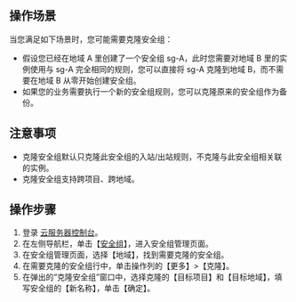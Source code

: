 ## 操作场景
当您满足如下场景时，您可能需要克隆安全组：
- 假设您已经在地域 A 里创建了一个安全组 sg-A，此时您需要对地域 B 里的实例使用与 sg-A 完全相同的规则，您可以直接将 sg-A 克隆到地域 B，而不需要在地域 B 从零开始创建安全组。
- 如果您的业务需要执行一个新的安全组规则，您可以克隆原来的安全组作为备份。

## 注意事项
- 克隆安全组默认只克隆此安全组的入站/出站规则，不克隆与此安全组相关联的实例。 
- 克隆安全组支持跨项目、跨地域。

## 操作步骤
1. 登录 [云服务器控制台](https://console.cloud.tencent.com/cvm/index)。
2. 在左侧导航栏，单击【[安全组](https://console.cloud.tencent.com/cvm/securitygroup)】，进入安全组管理页面。
3. 在安全组管理页面，选择【地域】，找到需要克隆的安全组。
4. 在需要克隆的安全组行中，单击操作列的【更多】>【克隆】。
5. 在弹出的“克隆安全组”窗口中，选择克隆的【目标项目】和【目标地域】，填写安全组的【新名称】，单击【确定】。




